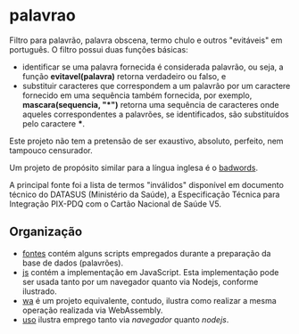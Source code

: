 # palavrao

Filtro para palavrão, palavra obscena, termo chulo e outros "evitáveis" em português.
O filtro possui duas funções básicas:
- identificar se uma palavra fornecida é considerada palavrão, ou seja, a função **evitavel(palavra)** retorna verdadeiro ou falso, e
- substituir caracteres que correspondem a um palavrão por um caractere fornecido em uma sequência também fornecida, por exemplo, **mascara(sequencia, "\*")** retorna uma sequência de caracteres onde aqueles correspondentes a palavrões, se identificados, são substituídos pelo caractere **\***. 

Este projeto não tem a pretensão de ser exaustivo, absoluto, perfeito, nem tampouco censurador.

Um projeto de propósito similar para a língua inglesa é o [badwords](https://github.com/web-mech/badwords).

A principal fonte foi a lista de termos "inválidos" disponível em documento técnico do DATASUS (Ministério da Saúde), a Especificação Técnica para Integração PIX-PDQ com o Cartão Nacional de Saúde V5.

## Organização

- [fontes](fontes) contém alguns scripts empregados durante a preparação da base de dados (palavrões).
- [js](js) contém a implementação em JavaScript. Esta implementação pode ser usada tanto por um navegador quanto via Nodejs, conforme ilustrado.
- [wa](https://github.com/kyriosdata/wa) é um projeto equivalente, contudo, ilustra como realizar a mesma operação realizada via WebAssembly.
- [uso](uso) ilustra emprego tanto via _navegador_ quanto _nodejs_.
